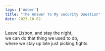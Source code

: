 ```yaml
---
tags: ['Amber']
title: "The Answer To My Security Question"
date: 2023-10-02
---
```


Leave Lisbon, and stay the night,  
we can do that thing we used to do,  
where we stay up late just picking fights.
